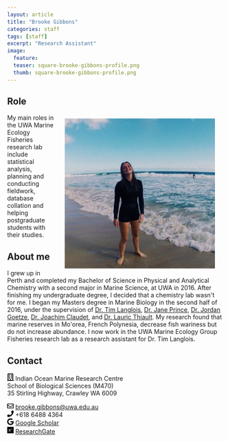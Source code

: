```yaml
---
layout: article
title: "Brooke Gibbons"
categories: staff
tags: [staff]
excerpt: "Research Assistant"
image:
  feature: 
  teaser: square-brooke-gibbons-profile.png
  thumb: square-brooke-gibbons-profile.png
---
```

## Role
<img src='/images/square-brooke-gibbons-profile.png' align='right' width="350" hspace="20" vspace="10">
My main roles in the UWA Marine Ecology Fisheries research lab include statistical analysis, planning and conducting fieldwork, database collation and helping postgraduate students with their studies.

## About me
I grew up in Perth and completed my Bachelor of Science in Physical and Analytical Chemistry with a second major in Marine Science, at UWA in 2016. After finishing my undergraduate degree, I decided that a chemistry lab wasn't for me. I began my Masters degree in Marine Biology in the second half of 2016, under the supervision of [Dr. Tim Langlois](https://uwamegfisheries.github.io/researchers/tim-langlois/), [Dr. Jane Prince](https://research-repository.uwa.edu.au/en/persons/jane-prince), [Dr. Jordan Goetze](https://staffportal.curtin.edu.au/staff/profile/view/Jordan.Goetze), [Dr. Joachim Claudet](http://www.joachimclaudet.com/publications.html), and [Dr. Lauric Thiault](http://www.criobe.pf/pro/personnel/chercheurs-contractuels-et-post-doctorants/lauric-thiault/). My research found that marine reserves in Mo'orea, French Polynesia, decrease fish wariness but do not increase abundance. I now work in the UWA Marine Ecology Group Fisheries research lab as a research assistant for Dr. Tim Langlois.

## Contact
<img src='/images/icons/building-regular.svg' width="15px"> Indian Ocean Marine Research Centre <br>
School of Biological Sciences (M470)<br>
35 Stirling Highway, Crawley WA 6009</p>

<img src='/images/icons/envelope-regular.svg' width="15px"> <a href="mailto:brooke.gibbons@uwa.edu.au"> brooke.gibbons@uwa.edu.au</a><br>
<img src='/images/icons/phone-solid.svg' width="15px"> +618 6488 4364<br>
<img src='/images/icons/google-brands.svg' width="15px"> <a href="https://scholar.google.com.au/citations?hl=en&user=dr24hoMAAAAJ">Google Scholar</a><br>
<img src='/images/icons/researchgate-brands.svg' width="15px"> <a href="https://www.researchgate.net/profile/Brooke_Gibbons"> ResearchGate</a><br>

